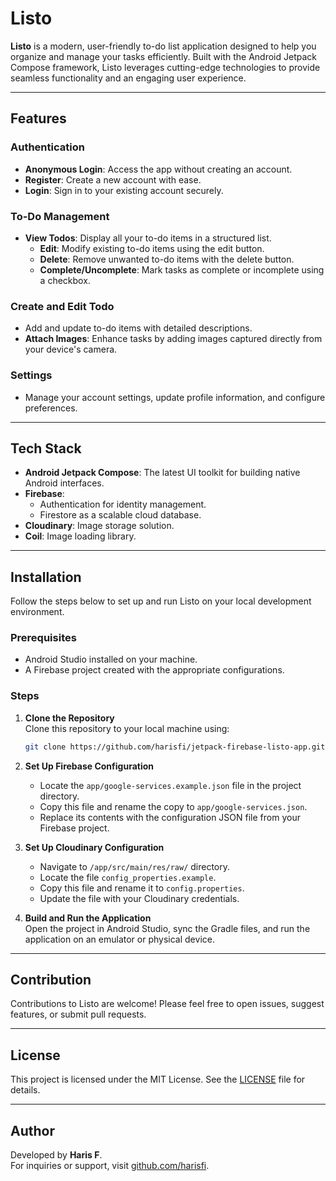 # Listo

**Listo** is a modern, user-friendly to-do list application designed to help you organize and manage your tasks efficiently. Built with the Android Jetpack Compose framework, Listo leverages cutting-edge technologies to provide seamless functionality and an engaging user experience.

---

## Features

### **Authentication**
- **Anonymous Login**: Access the app without creating an account.
- **Register**: Create a new account with ease.
- **Login**: Sign in to your existing account securely.

### **To-Do Management**
- **View Todos**: Display all your to-do items in a structured list.
  - **Edit**: Modify existing to-do items using the edit button.
  - **Delete**: Remove unwanted to-do items with the delete button.
  - **Complete/Uncomplete**: Mark tasks as complete or incomplete using a checkbox.

### **Create and Edit Todo**
- Add and update to-do items with detailed descriptions.
- **Attach Images**: Enhance tasks by adding images captured directly from your device's camera.

### **Settings**
- Manage your account settings, update profile information, and configure preferences.

---

## Tech Stack

- **Android Jetpack Compose**: The latest UI toolkit for building native Android interfaces.
- **Firebase**:
  - Authentication for identity management.
  - Firestore as a scalable cloud database.
- **Cloudinary**: Image storage solution.
- **Coil**: Image loading library.

---

## Installation

Follow the steps below to set up and run Listo on your local development environment.

### Prerequisites
- Android Studio installed on your machine.
- A Firebase project created with the appropriate configurations.

### Steps

1. **Clone the Repository**  
   Clone this repository to your local machine using:
   ```bash
   git clone https://github.com/harisfi/jetpack-firebase-listo-app.git
   ```

2. **Set Up Firebase Configuration**
    - Locate the `app/google-services.example.json` file in the project directory.
    - Copy this file and rename the copy to `app/google-services.json`.
    - Replace its contents with the configuration JSON file from your Firebase project.

3. **Set Up Cloudinary Configuration**
    - Navigate to `/app/src/main/res/raw/` directory.
    - Locate the file `config_properties.example`.
    - Copy this file and rename it to `config.properties`.
    - Update the file with your Cloudinary credentials.

4. **Build and Run the Application**  
   Open the project in Android Studio, sync the Gradle files, and run the application on an emulator or physical device.

---

## Contribution

Contributions to Listo are welcome! Please feel free to open issues, suggest features, or submit pull requests.

---

## License

This project is licensed under the MIT License. See the [LICENSE](LICENSE) file for details.

---

## Author

Developed by **Haris F**.  
For inquiries or support, visit [github.com/harisfi](https://github.com/harisfi).
